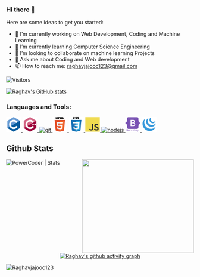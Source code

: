 ### Hi there 👋

Here are some ideas to get you started:

- 🔭 I’m currently working on Web Development, Coding and Machine Learning
- 🌱 I’m currently learning Computer Science Engineering
- 👯 I’m looking to collaborate on machine learning Projects
- 💬 Ask me about Coding and Web development
- 📫 How to reach me: raghavjajooc123@gmail.com

![Visitors](https://api.visitorbadge.io/api/visitors?path=Raghavjajooc123&countColor=%23263759)

[![Raghav's GitHub stats](https://github-readme-stats.vercel.app/api?username=Raghavjajooc123&show_icons=true&theme=onedark)](https://github.com/anuraghazra/github-readme-stats)


<!--STATS-->
<h3 align="left">Languages and Tools:</h3>             

<p align="left">
<!--C-->
<a href="https://www.cprogramming.com/" target="_blank"> <img src="https://raw.githubusercontent.com/devicons/devicon/master/icons/c/c-original.svg" alt="c" width="40" height="40"/> </a>
<!--CPP-->
<a href="https://www.w3schools.com/cpp/" target="_blank"> <img src="https://raw.githubusercontent.com/devicons/devicon/master/icons/cplusplus/cplusplus-original.svg" alt="cplusplus" width="40" height="40"/> </a>
<!--GIT-->
<a href="https://git-scm.com/" target="_blank"> <img src="https://www.vectorlogo.zone/logos/git-scm/git-scm-icon.svg" alt="git" width="40" height="40"/> </a>
<!--HTML-->
<a href="https://www.w3.org/html/" target="_blank"> <img src="https://raw.githubusercontent.com/devicons/devicon/master/icons/html5/html5-original-wordmark.svg" alt="html5" width="40" height="40"/> </a> 
<!--CSS-->
<a href="https://www.w3schools.com/css/" target="_blank"> <img src="https://raw.githubusercontent.com/devicons/devicon/master/icons/css3/css3-original-wordmark.svg" alt="css3" width="40" height="40"/> </a>
<!--JS-->
<a href="https://developer.mozilla.org/en-US/docs/Web/JavaScript" target="_blank"> <img src="https://raw.githubusercontent.com/devicons/devicon/master/icons/javascript/javascript-original.svg" alt="javascript" width="40" height="40"/> </a>
<!-- NODEJS -->
<a href="https://nodejs.org" target="_blank"> <img src="https://img.icons8.com/color/48/000000/nodejs.png" alt="nodejs" width="40" height="40"/> </a> 
<!--BOOTSTRAP-->   
<a href="https://getbootstrap.com" target="_blank"> <img src="https://raw.githubusercontent.com/devicons/devicon/master/icons/bootstrap/bootstrap-plain-wordmark.svg" alt="bootstrap" width="40" height="40"/> </a>
 <!--JQuery-->
<a href="https://developer.mozilla.org/en-US/docs/Glossary/jQuery" target="_blank"> <img src="https://github.com/iamthedawn/content/blob/main/icons8-jquery-50.png?raw=true" alt="jQuery" width="40" height="40"/> </a>

## Github Stats
<!--Stats-->
<img src="https://github-readme-stats.vercel.app/api?username=Raghavjajooc123&show_icons=true&theme=vision-friendly-dark" alt="PowerCoder | Stats" align="left" >
 
 <!--Languages Used-->
<img src="https://github-readme-stats.vercel.app/api/top-langs/?username=Raghavjajooc123&layout=compact&theme=vision-friendly-dark" width="300" height="250" align="right">


<!--Contribution Graph-->
<div width="50" height="50" align="center">

[![Raghav's github activity graph](https://activity-graph.herokuapp.com/graph?username=Raghavjajooc123&theme=xcode)](https://github.com/Raghavjajooc123/github-readme-activity-graph)

</div>

                   
<!--Total Contributions-->
<p align="left"><img src="https://github-readme-streak-stats.herokuapp.com/?user=Raghavjajooc123&theme=vision-friendly-dark" alt="Raghavjajooc123" /></p>
